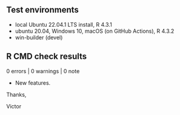 ## Test environments
* local Ubuntu 22.04.1 LTS install, R 4.3.1
* ubuntu 20.04, Windows 10, macOS (on GitHub Actions), R 4.3.2
* win-builder (devel)

## R CMD check results

0 errors | 0 warnings | 0 note

* New features.

Thanks,

Victor
